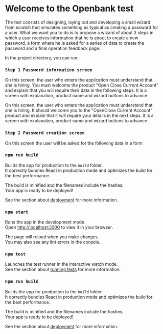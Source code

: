 # Welcome to the Openbank test

The test consists of designing, laying out and developing a small wizard from scratch that simulates something as typical as creating a password for a user. What we want you to do is to propose a wizard of about 3 steps in which a user receives information that he is about to create a new password, a form where he is asked for a series of data to create the password and a final operation feedback page.

In the project directory, you can run:

### `Step 1 Password information screen`

On this screen, the user who enters the application must understand that she is hiring. You must welcome the product "Open Close Current Account" and explain that you will require their data in the following steps. It is a screen with explanation, product name and wizard buttons to advance


On this screen, the user who enters the application must understand that she is hiring. It should welcome you to the "OpenClose Current Account" product and explain that it will require your details in the next steps. It is a screen with explanation, product name and wizard buttons to advance

### `Step 2 Password creation screen`

On this screen the user will be asked for the following data in a form

### `npm run build`

Builds the app for production to the `build` folder.\
It correctly bundles React in production mode and optimizes the build for the best performance.

The build is minified and the filenames include the hashes.\
Your app is ready to be deployed!

See the section about [deployment](https://facebook.github.io/create-react-app/docs/deployment) for more information.

### `npm start`

Runs the app in the development mode.\
Open [http://localhost:3000](http://localhost:3000) to view it in your browser.

The page will reload when you make changes.\
You may also see any lint errors in the console.

### `npm test`

Launches the test runner in the interactive watch mode.\
See the section about [running tests](https://facebook.github.io/create-react-app/docs/running-tests) for more information.

### `npm run build`

Builds the app for production to the `build` folder.\
It correctly bundles React in production mode and optimizes the build for the best performance.

The build is minified and the filenames include the hashes.\
Your app is ready to be deployed!

See the section about [deployment](https://facebook.github.io/create-react-app/docs/deployment) for more information.
